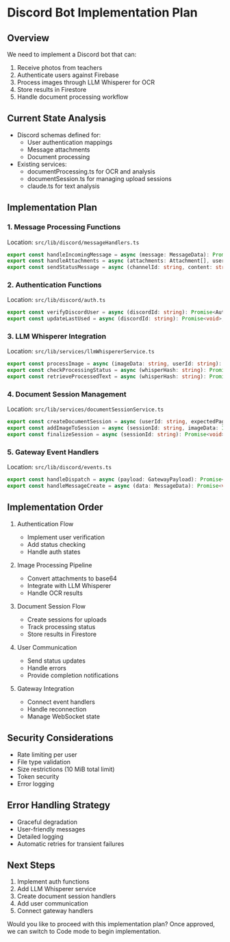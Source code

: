 # Discord Bot Implementation Plan

## Overview
We need to implement a Discord bot that can:
1. Receive photos from teachers
2. Authenticate users against Firebase
3. Process images through LLM Whisperer for OCR
4. Store results in Firestore
5. Handle document processing workflow

## Current State Analysis
- Discord schemas defined for:
  - User authentication mappings
  - Message attachments
  - Document processing
- Existing services:
  - documentProcessing.ts for OCR and analysis
  - documentSession.ts for managing upload sessions
  - claude.ts for text analysis

## Implementation Plan

### 1. Message Processing Functions
Location: `src/lib/discord/messageHandlers.ts`
```typescript
export const handleIncomingMessage = async (message: MessageData): Promise<void>;
export const handleAttachments = async (attachments: Attachment[], userId: string): Promise<void>;
export const sendStatusMessage = async (channelId: string, content: string): Promise<void>;
```

### 2. Authentication Functions
Location: `src/lib/discord/auth.ts`
```typescript
export const verifyDiscordUser = async (discordId: string): Promise<AuthResult>;
export const updateLastUsed = async (discordId: string): Promise<void>;
```

### 3. LLM Whisperer Integration
Location: `src/lib/services/llmWhispererService.ts`
```typescript
export const processImage = async (imageData: string, userId: string): Promise<ProcessingResult>;
export const checkProcessingStatus = async (whisperHash: string): Promise<ProcessingStatus>;
export const retrieveProcessedText = async (whisperHash: string): Promise<ExtractedText>;
```

### 4. Document Session Management
Location: `src/lib/services/documentSessionService.ts`
```typescript
export const createDocumentSession = async (userId: string, expectedPages: number): Promise<string>;
export const addImageToSession = async (sessionId: string, imageData: ImageData): Promise<void>;
export const finalizeSession = async (sessionId: string): Promise<void>;
```

### 5. Gateway Event Handlers
Location: `src/lib/discord/events.ts`
```typescript
export const handleDispatch = async (payload: GatewayPayload): Promise<void>;
export const handleMessageCreate = async (data: MessageData): Promise<void>;
```

## Implementation Order

1. Authentication Flow
   - Implement user verification
   - Add status checking
   - Handle auth states

2. Image Processing Pipeline
   - Convert attachments to base64
   - Integrate with LLM Whisperer
   - Handle OCR results

3. Document Session Flow
   - Create sessions for uploads
   - Track processing status
   - Store results in Firestore

4. User Communication
   - Send status updates
   - Handle errors
   - Provide completion notifications

5. Gateway Integration
   - Connect event handlers
   - Handle reconnection
   - Manage WebSocket state

## Security Considerations

- Rate limiting per user
- File type validation
- Size restrictions (10 MiB total limit)
- Token security
- Error logging

## Error Handling Strategy

- Graceful degradation
- User-friendly messages
- Detailed logging
- Automatic retries for transient failures

## Next Steps

1. Implement auth functions
2. Add LLM Whisperer service
3. Create document session handlers
4. Add user communication
5. Connect gateway handlers

Would you like to proceed with this implementation plan? Once approved, we can switch to Code mode to begin implementation.